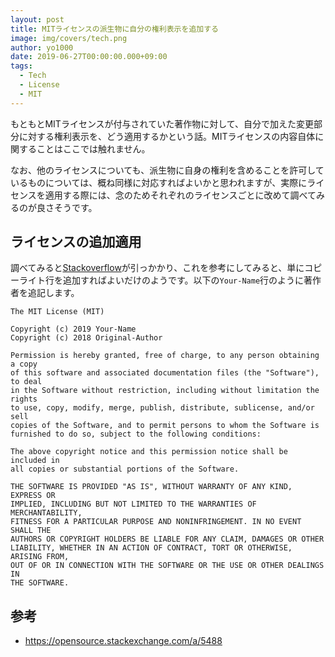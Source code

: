 ```yaml
---
layout: post
title: MITライセンスの派生物に自分の権利表示を追加する
image: img/covers/tech.png
author: yo1000
date: 2019-06-27T00:00:00.000+09:00
tags:
  - Tech
  - License
  - MIT
---
```


もともとMITライセンスが付与されていた著作物に対して、自分で加えた変更部分に対する権利表示を、どう適用するかという話。MITライセンスの内容自体に関することはここでは触れません。

なお、他のライセンスについても、派生物に自身の権利を含めることを許可しているものについては、概ね同様に対応すればよいかと思われますが、実際にライセンスを適用する際には、念のためそれぞれのライセンスごとに改めて調べてみるのが良さそうです。

## ライセンスの追加適用
調べてみると[Stackoverflow](https://opensource.stackexchange.com/a/5488)が引っかかり、これを参考にしてみると、単にコピーライト行を追加すればよいだけのようです。以下の`Your-Name`行のように著作者を追記します。

```
The MIT License (MIT)

Copyright (c) 2019 Your-Name
Copyright (c) 2018 Original-Author

Permission is hereby granted, free of charge, to any person obtaining a copy
of this software and associated documentation files (the "Software"), to deal
in the Software without restriction, including without limitation the rights
to use, copy, modify, merge, publish, distribute, sublicense, and/or sell
copies of the Software, and to permit persons to whom the Software is
furnished to do so, subject to the following conditions:

The above copyright notice and this permission notice shall be included in
all copies or substantial portions of the Software.

THE SOFTWARE IS PROVIDED "AS IS", WITHOUT WARRANTY OF ANY KIND, EXPRESS OR
IMPLIED, INCLUDING BUT NOT LIMITED TO THE WARRANTIES OF MERCHANTABILITY,
FITNESS FOR A PARTICULAR PURPOSE AND NONINFRINGEMENT. IN NO EVENT SHALL THE
AUTHORS OR COPYRIGHT HOLDERS BE LIABLE FOR ANY CLAIM, DAMAGES OR OTHER
LIABILITY, WHETHER IN AN ACTION OF CONTRACT, TORT OR OTHERWISE, ARISING FROM,
OUT OF OR IN CONNECTION WITH THE SOFTWARE OR THE USE OR OTHER DEALINGS IN
THE SOFTWARE.
```


## 参考
- https://opensource.stackexchange.com/a/5488
